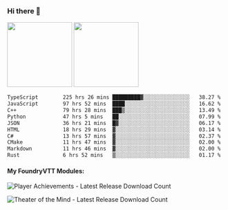 ### Hi there 👋

<img height="150em" src="https://github-readme-stats.vercel.app/api?username=EddieDover&count_private=true&include_all_commits=true&show_icons=true&theme=dracula&hide_border=false&rank_icon=percentile"/>
<img height="150em" src="https://github-readme-stats.vercel.app/api/top-langs/?username=EddieDover&theme=dracula&hide_border=false&&layout=compact&langs_count=20" />

<!--START_SECTION:waka-->

```txt
TypeScript        225 hrs 26 mins █████████▓░░░░░░░░░░░░░░░   38.27 %
JavaScript        97 hrs 52 mins  ████░░░░░░░░░░░░░░░░░░░░░   16.62 %
C++               79 hrs 28 mins  ███▒░░░░░░░░░░░░░░░░░░░░░   13.49 %
Python            47 hrs 5 mins   ██░░░░░░░░░░░░░░░░░░░░░░░   07.99 %
JSON              36 hrs 21 mins  █▓░░░░░░░░░░░░░░░░░░░░░░░   06.17 %
HTML              18 hrs 29 mins  ▓░░░░░░░░░░░░░░░░░░░░░░░░   03.14 %
C#                13 hrs 57 mins  ▓░░░░░░░░░░░░░░░░░░░░░░░░   02.37 %
CMake             11 hrs 47 mins  ▓░░░░░░░░░░░░░░░░░░░░░░░░   02.00 %
Markdown          11 hrs 46 mins  ▓░░░░░░░░░░░░░░░░░░░░░░░░   02.00 %
Rust              6 hrs 52 mins   ▒░░░░░░░░░░░░░░░░░░░░░░░░   01.17 %
```

<!--END_SECTION:waka-->

#### My FoundryVTT Modules:

  ![Player Achievements - Latest Release Download Count](https://img.shields.io/badge/dynamic/json?label=Player%20Achievements%20-%20Downloads@latest&query=assets%5B1%5D.download_count&url=https%3A%2F%2Fapi.github.com%2Frepos%2FEddieDover%2Ffvtt-player-achievements%2Freleases%2Flatest)

  ![Theater of the Mind - Latest Release Download Count](https://img.shields.io/badge/dynamic/json?label=Theater%20Of%20The%20Mind%20-%20Downloads@latest&query=assets%5B1%5D.download_count&url=https%3A%2F%2Fapi.github.com%2Frepos%2FEddieDover%2Ftheater-of-the-mind%2Freleases%2Flatest)

<a rel="me" href="https://techhub.social/@EddieDover"></a>
